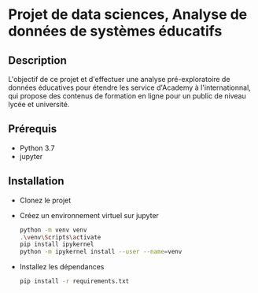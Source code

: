 ﻿# Projet de data sciences, Analyse de données de systèmes éducatifs

## Description
L'objectif de ce projet et d'effectuer une analyse pré-exploratoire de données éducatives pour étendre les service d'Academy à l'internationnal, qui propose des contenus de formation en ligne pour un public de niveau lycée et université.

## Prérequis

- Python 3.7
- jupyter

## Installation

- Clonez le projet
- Créez un environnement virtuel sur jupyter

    ```bash
    python -m venv venv
  .\venv\Scripts\activate
  pip install ipykernel
  python -m ipykernel install --user --name=venv

    ```
- Installez les dépendances

  ```bash
  pip install -r requirements.txt
  ```
